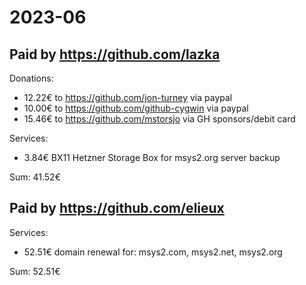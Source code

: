 # 2023-06

## Paid by https://github.com/lazka

Donations:

* 12.22€ to https://github.com/jon-turney via paypal
* 10.00€ to https://github.com/github-cygwin via paypal
* 15.46€ to https://github.com/mstorsjo via GH sponsors/debit card

Services:

* 3.84€ BX11 Hetzner Storage Box for msys2.org server backup

Sum: 41.52€

## Paid by https://github.com/elieux

Services:

* 52.51€ domain renewal for: msys2.com, msys2.net, msys2.org

Sum: 52.51€

